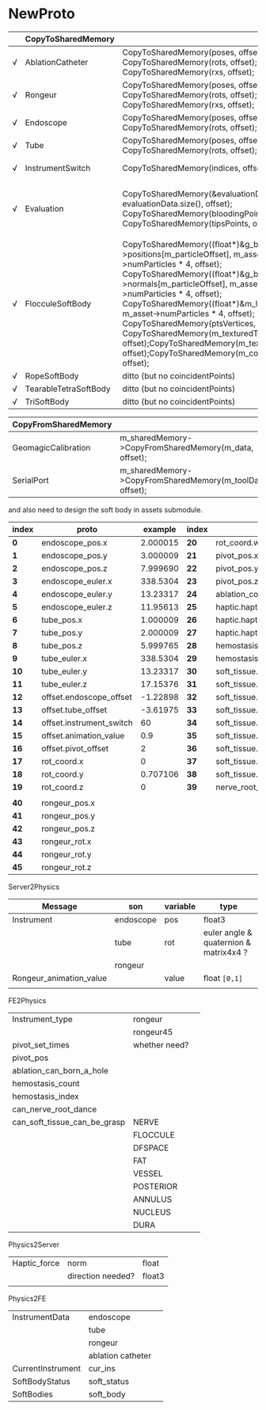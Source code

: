 # NewProto

|   | CopyToSharedMemory    |                                                                                                                                                                                                                                                                                                                                                                                                                                                                                                                                 | type                                                                                                                                                                                                               |
|---|-----------------------|---------------------------------------------------------------------------------------------------------------------------------------------------------------------------------------------------------------------------------------------------------------------------------------------------------------------------------------------------------------------------------------------------------------------------------------------------------------------------------------------------------------------------------|--------------------------------------------------------------------------------------------------------------------------------------------------------------------------------------------------------------------|
| √ | AblationCatheter      | CopyToSharedMemory(poses, offset); <br/>CopyToSharedMemory(rots, offset);<br/>CopyToSharedMemory(rxs, offset);                                                                                                                                                                                                                                                                                                                                                                                                                  | `vector<Vec3> poses`;<br/>`vector<Quat> rots;`<br/>`vector<float> rxs;`                                                                                                                                            |
| √ | Rongeur               | CopyToSharedMemory(poses, offset); <br/>CopyToSharedMemory(rots, offset);<br/>CopyToSharedMemory(rxs, offset);                                                                                                                                                                                                                                                                                                                                                                                                                  | `vector<Vec3> poses`;<br/>`vector<Quat> rots;`<br/>`vector<float> rxs;`                                                                                                                                            |
| √ | Endoscope             | CopyToSharedMemory(poses, offset); <br/>CopyToSharedMemory(rots, offset);                                                                                                                                                                                                                                                                                                                                                                                                                                                       | `vector<Vec3> poses;`<br/>   `vector<Quat> rots;`                                                                                                                                                                  |
| √ | Tube                  | CopyToSharedMemory(poses, offset); <bar/>CopyToSharedMemory(rots, offset);                                                                                                                                                                                                                                                                                                                                                                                                                                                      | `vector<Vec3> poses;` <bar/>    `vector<Quat> rots;`                                                                                                                                                               |
| √ | InstrumentSwitch      | CopyToSharedMemory(indices, offset);                                                                                                                                                                                                                                                                                                                                                                                                                                                                                            | vector<uint32_t> indices;   indices.push_back(m_curInstrumentIndex);                                                                                                                                               |
| √ | Evaluation            | CopyToSharedMemory(&evaluationData[0], evaluationData.size(), offset); <br/>CopyToSharedMemory(bloodingPoints, offset);<br/>CopyToSharedMemory(tipsPoints, offset);                                                                                                                                                                                                                                                                                                                                                             | `vector<float> evaluationData`  :m_worldXZForce[0]   ,m_worldXZForce[1]  ,m_touchingSoftBodyType,m_tornSoftBodyType ,m_tornProportion, m_graspingStatus, m_touchingVesselType <bar/>`vector<Vec3> bloodingPoints;` |
| √ | FlocculeSoftBody      | CopyToSharedMemory((float*)&g_buffers->positions[m_particleOffset], m_asset->numParticles * 4, offset); <bar/> CopyToSharedMemory((float*)&g_buffers->normals[m_particleOffset], m_asset->numParticles * 4, offset); <bar/> CopyToSharedMemory((float*)&m_lastNormals[0], m_asset->numParticles * 4, offset); <bar/>CopyToSharedMemory(ptsVertices, offset);<bar/> CopyToSharedMemory(m_texturedTriIndices, offset);<bar/>CopyToSharedMemory(m_texturedUVs, offset);<bar/>CopyToSharedMemory(m_coincidentPoints, offset);<bar/> | `float` <bar/>   `float` <bar/>   `float`<bar/>   ` vector<uint32_t>&` <bar/>  `std::vector<uint32_t>`   <bar/> `std::vector<Vec2>` <bar/>     `ector<uint32_t>`                                                   |
| √ | RopeSoftBody          | ditto (but no coincidentPoints)                                                                                                                                                                                                                                                                                                                                                                                                                                                                                                 | ditto                                                                                                                                                                                                              |
| √ | TearableTetraSoftBody | ditto (but no coincidentPoints)                                                                                                                                                                                                                                                                                                                                                                                                                                                                                                 | ditto                                                                                                                                                                                                              |
| √ | TriSoftBody           | ditto (but no coincidentPoints)                                                                                                                                                                                                                                                                                                                                                                                                                                                                                                 | ditto                                                                                                                                                                                                              |

| CopyFromSharedMemory |                                                           |                   |
|----------------------|-----------------------------------------------------------|-------------------|
| GeomagicCalibration  | m_sharedMemory->CopyFromSharedMemory(m_data, offset);     | calibration count |
| SerialPort           | m_sharedMemory->CopyFromSharedMemory(m_toolData, offset); |                   |

and also need to design the soft body in assets submodule.


| **index** | **proto**                | **example** | **index** | **proto**                       | **example** |
|-----------|--------------------------|-------------|-----------|---------------------------------|-------------|
| **0**     | endoscope_pos.x          | 2.000015    | **20**    | rot_coord.w                     | 0.707106    |
| **1**     | endoscope_pos.y          | 3.000009    | **21**    | pivot_pos.x                     | -10         |
| **2**     | endoscope_pos.z          | 7.999690    | **22**    | pivot_pos.y                     | 4.9         |
| **3**     | endoscope_euler.x        | 338.5304    | **23**    | pivot_pos.z                     | -0.9        |
| **4**     | endoscope_euler.y        | 13.23317    | **24**    | ablation_count                  | 0           |
| **5**     | endoscope_euler.z        | 11.95613    | **25**    | haptic.haptic_state             | 3           |
| **6**     | tube_pos.x               | 1.000009    | **26**    | haptic.haptic_offset            | -1          |
| **7**     | tube_pos.y               | 2.000009    | **27**    | haptic.haptic_force             | 2           |
| **8**     | tube_pos.z               | 5.999765    | **28**    | hemostasis_count                | 0           |
| **9**     | tube_euler.x             | 338.5304    | **29**    | hemostasis_index                | 0           |
| **10**    | tube_euler.y             | 13.23317    | **30**    | soft_tissue.liga_flavum         | 1           |
| **11**    | tube_euler.z             | 17.15376    | **31**    | soft_tissue.disc_yellow_space   | 1           |
| **12**    | offset.endoscope_offset  | -1.22898    | **32**    | soft_tissue.veutro_vessel       | 1           |
| **13**    | offset.tube_offset       | -3.61975    | **33**    | soft_tissue.fat                 | 1           |
| **14**    | offset.instrument_switch | 60          | **34**    | soft_tissue.fibrous_rings       | 1           |
| **15**    | offset.animation_value   | 0.9         | **35**    | soft_tissue.nucleus_pulposus    | 1           |
| **16**    | offset.pivot_offset      | 2           | **36**    | soft_tissue.p_longitudinal_liga | 1           |
| **17**    | rot_coord.x              | 0           | **37**    | soft_tissue.dura_mater          | 1           |
| **18**    | rot_coord.y              | 0.707106    | **38**    | soft_tissue.nerve_root          | 1           |
| **19**    | rot_coord.z              | 0           | **39**    | nerve_root_dance                | 0           |
|           |                          |             |           |                                 |             |
| **40**    | rongeur_pos.x            |             |           |                                 |             |
| **41**    | rongeur_pos.y            |             |           |                                 |             |
| **42**    | rongeur_pos.z            |             |           |                                 |             |
| **43**    | rongeur_rot.x            |             |           |                                 |             |
| **44**    | rongeur_rot.y            |             |           |                                 |             |
| **45**    | rongeur_rot.z            |             |           |                                 |             |



Server2Physics

| Message                 | son       | variable | type                                   |
|-------------------------|-----------|----------|----------------------------------------|
| Instrument              | endoscope | pos      | float3                                 |
|                         | tube      | rot      | euler angle & quaternion & matrix4x4 ? |
|                         | rongeur   |          |                                        |
| Rongeur_animation_value |           | value    | float `[0,1]`                          |
|                         |           |          |                                        |

FE2Physics

|                              |                |   |
|------------------------------|----------------|---|
| Instrument_type              | rongeur        |   |
|                              | rongeur45      |   |
| pivot_set_times              | whether need?  |   |
| pivot_pos                    |                |   |
| ablation_can_born_a_hole     |                |   |
| hemostasis_count             |                |   |
| hemostasis_index             |                |   |
| can_nerve_root_dance         |                |   |
| can_soft_tissue_can_be_grasp | NERVE          |   |
|                              | FLOCCULE       |   |
|                              | DFSPACE        |   |
|                              | FAT            |   |
|                              | VESSEL         |   |
|                              | POSTERIOR      |   |
|                              | ANNULUS        |   |
|                              | NUCLEUS        |   |
|                              | DURA           |   |


Physics2Server

|              |                   |        |
|--------------|-------------------|--------|
| Haptic_force | norm              | float  |
|              | direction needed? | float3 |
|              |                   |        |


Physics2FE

|                   |                   |   |
|-------------------|-------------------|---|
| InstrumentData    | endoscope         |   |
|                   | tube              |   |
|                   | rongeur           |   |
|                   | ablation catheter |   |
| CurrentInstrument | cur_ins           |   |
| SoftBodyStatus    | soft_status       |   |
| SoftBodies        | soft_body         |   |


